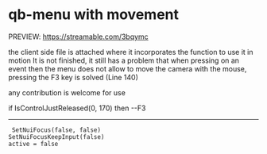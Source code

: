 # qb-menu with movement


PREVIEW: https://streamable.com/3bqymc

the client side file is attached where it incorporates the function to use it in motion
It is not finished, it still has a problem that when pressing on an event then the menu does not allow to move the camera with the mouse, pressing the F3 key is solved
(Line 140)

any contribution is welcome for use

 if IsControlJustReleased(0, 170) then --F3
 
 ----
     SetNuiFocus(false, false)
    SetNuiFocusKeepInput(false)
    active = false
